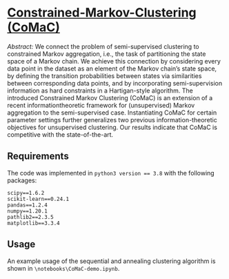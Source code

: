 # [Constrained-Markov-Clustering (CoMaC)](https://arxiv.org/abs/2112.09397)

*Abstract:*
We connect the problem of semi-supervised clustering to constrained
Markov aggregation, i.e., the task of partitioning the state
space of a Markov chain. We achieve this connection by considering
every data point in the dataset as an element of the Markov
chain’s state space, by defining the transition probabilities between
states via similarities between corresponding data points,
and by incorporating semi-supervision information as hard constraints
in a Hartigan-style algorithm. The introduced Constrained
Markov Clustering (CoMaC) is an extension of a recent informationtheoretic
framework for (unsupervised) Markov aggregation to the
semi-supervised case. Instantiating CoMaC for certain parameter
settings further generalizes two previous information-theoretic
objectives for unsupervised clustering. Our results indicate that
CoMaC is competitive with the state-of-the-art.

## Requirements

The code was implemented in `python3 version == 3.8` with the following packages:

```
scipy==1.6.2
scikit-learn==0.24.1
pandas==1.2.4
numpy==1.20.1
pathlib2==2.3.5
matplotlib==3.3.4
```

## Usage

An example usage of the sequential and annealing clustering algorithm is shown in `\notebooks\CoMaC-demo.ipynb`.
